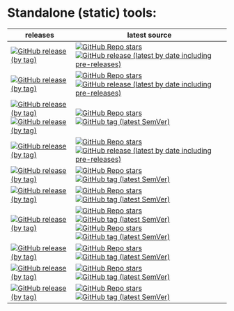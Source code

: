 # Standalone (static) tools:
| releases                                                                                                                                                                                                                                                                                                                                                                                                                                          | latest source                                                                                                                                                                                                                                                                                                                                                                                                                                                                                                                                                                                                              |
|---------------------------------------------------------------------------------------------------------------------------------------------------------------------------------------------------------------------------------------------------------------------------------------------------------------------------------------------------------------------------------------------------------------------------------------------------|----------------------------------------------------------------------------------------------------------------------------------------------------------------------------------------------------------------------------------------------------------------------------------------------------------------------------------------------------------------------------------------------------------------------------------------------------------------------------------------------------------------------------------------------------------------------------------------------------------------------------|
| [![GitHub release (by tag)](https://img.shields.io/github/downloads/hemnstill/StandaloneTools/bsdtar-3.6.2/total?label=⭳%20bsdtar-3.6.2)](https://github.com/hemnstill/StandaloneTools/releases/tag/bsdtar-3.6.2)                                                                                                                                                                                                                                 | [![GitHub Repo stars](https://img.shields.io/github/stars/libarchive/libarchive?style=social&label=libarchive)](https://github.com/libarchive/libarchive) [![GitHub release (latest by date including pre-releases)](https://img.shields.io/github/v/release/libarchive/libarchive)](https://github.com/libarchive/libarchive/releases/latest)                                                                                                                                                                                                                                                                             |
| [![GitHub release (by tag)](https://img.shields.io/github/downloads/hemnstill/StandaloneTools/pcre2grep-10.40/total?label=⭳%20pcre2grep-10.40)](https://github.com/hemnstill/StandaloneTools/releases/tag/pcre2grep-10.40)                                                                                                                                                                                                                        | [![GitHub Repo stars](https://img.shields.io/github/stars/PCRE2Project/pcre2?style=social&label=PCRE2)](https://github.com/PCRE2Project/pcre2) [![GitHub release (latest by date including pre-releases)](https://img.shields.io/github/v/release/PCRE2Project/pcre2)](https://github.com/PCRE2Project/pcre2/releases/latest)                                                                                                                                                                                                                                                                                              |
| [![GitHub release (by tag)](https://img.shields.io/github/downloads/hemnstill/StandaloneTools/openssl-3.0.1/total?label=⭳%20openssl-3.0.1)](https://github.com/hemnstill/StandaloneTools/releases/tag/openssl-3.0.1) <br/>[![GitHub release (by tag)](https://img.shields.io/github/downloads/hemnstill/StandaloneTools/openssl-1_1_1m/total?label=⭳%20openssl-1_1_1m)](https://github.com/hemnstill/StandaloneTools/releases/tag/openssl-1_1_1m) | [![GitHub Repo stars](https://img.shields.io/github/stars/openssl/openssl?style=social&label=OpenSSL)](https://github.com/openssl/openssl) [![GitHub tag (latest SemVer)](https://img.shields.io/github/v/tag/openssl/openssl)](https://www.openssl.org/news/changelog.html)                                                                                                                                                                                                                                                                                                                                               |
| [![GitHub release (by tag)](https://img.shields.io/github/downloads/hemnstill/StandaloneTools/far2l-2.5.0/total?label=⭳%20far2l-2.5.0)](https://github.com/hemnstill/StandaloneTools/releases/tag/far2l-2.5.0)                                                                                                                                                                                                                                    | [![GitHub Repo stars](https://img.shields.io/github/stars/elfmz/far2l?style=social&label=far2l)](https://github.com/elfmz/far2l) [![GitHub release (latest by date including pre-releases)](https://img.shields.io/github/v/release/elfmz/far2l)](https://github.com/elfmz/far2l/releases/latest)                                                                                                                                                                                                                                                                                                                          |
| [![GitHub release (by tag)](https://img.shields.io/github/downloads/hemnstill/StandaloneTools/pg_dump-15.1/total?label=⭳%20pg_dump-15.1)](https://github.com/hemnstill/StandaloneTools/releases/tag/pg_dump-15.1)                                                                                                                                                                                                                                 | [![GitHub Repo stars](https://img.shields.io/github/stars/postgres/postgres?style=social&label=postgres)](https://github.com/postgres/postgres) [![GitHub tag (latest SemVer)](https://img.shields.io/github/v/tag/postgres/postgres)](https://www.postgresql.org/docs/current/index.html)                                                                                                                                                                                                                                                                                                                                 |
| [![GitHub release (by tag)](https://img.shields.io/github/downloads/hemnstill/StandaloneTools/busybox-1.35.0-FRP-4784/total?label=⭳%20busybox-1.35.0-FRP-4784)](https://github.com/hemnstill/StandaloneTools/releases/tag/busybox-1.35.0-FRP-4784)                                                                                                                                                                                                | [![GitHub Repo stars](https://img.shields.io/github/stars/rmyorston/busybox-w32?style=social&label=busybox-w32)](https://github.com/rmyorston/busybox-w32) [![GitHub tag (latest SemVer)](https://img.shields.io/github/v/tag/rmyorston/busybox-w32)](https://frippery.org/busybox/release-notes/current.html)                                                                                                                                                                                                                                                                                                             |
| [![GitHub release (by tag)](https://img.shields.io/github/downloads/hemnstill/StandaloneTools/python-3.11.1/total?label=⭳%20python-3.11.1)](https://github.com/hemnstill/StandaloneTools/releases/tag/python-3.11.1)                                                                                                                                                                                                                              | [![GitHub Repo stars](https://img.shields.io/github/stars/indygreg/python-build-standalone?style=social&label=python-build-standalone)](https://github.com/indygreg/python-build-standalone) [![GitHub tag (latest SemVer)](https://img.shields.io/github/v/tag/indygreg/python-build-standalone)](https://python-build-standalone.readthedocs.io/en/latest/) <br> [![GitHub Repo stars](https://img.shields.io/github/stars/python/cpython?style=social&label=python)](https://github.com/python/cpython) [![GitHub tag (latest SemVer)](https://img.shields.io/github/v/tag/python/cpython)](https://docs.python.org/3/) |
| [![GitHub release (by tag)](https://img.shields.io/github/downloads/hemnstill/StandaloneTools/poetry-1.3.1/total?label=⭳%20poetry-1.3.1)](https://github.com/hemnstill/StandaloneTools/releases/tag/poetry-1.3.1)                                                                                                                                                                                                                                 | [![GitHub Repo stars](https://img.shields.io/github/stars/python-poetry/poetry?style=social&label=poetry)](https://github.com/python-poetry/poetry) [![GitHub tag (latest SemVer)](https://img.shields.io/github/v/tag/python-poetry/poetry)](https://python-poetry.org/docs/)                                                                                                                                                                                                                                                                                                                                             |
| [![GitHub release (by tag)](https://img.shields.io/github/downloads/hemnstill/StandaloneTools/pylint-2.15.9/total?label=⭳%20pylint-2.15.9)](https://github.com/hemnstill/StandaloneTools/releases/tag/pylint-2.15.9)                                                                                                                                                                                                                              | [![GitHub Repo stars](https://img.shields.io/github/stars/PyCQA/pylint?style=social&label=pylint)](https://github.com/PyCQA/pylint) [![GitHub tag (latest SemVer)](https://img.shields.io/github/v/tag/PyCQA/pylint)](https://pylint.pycqa.org/en/latest/)                                                                                                                                                                                                                                                                                                                                                                 |
| [![GitHub release (by tag)](https://img.shields.io/github/downloads/hemnstill/StandaloneTools/mypy-0.991/total?label=⭳%20mypy-0.991)](https://github.com/hemnstill/StandaloneTools/releases/tag/mypy-0.991)                                                                                                                                                                                                                                       | [![GitHub Repo stars](https://img.shields.io/github/stars/python/mypy?style=social&label=mypy)](https://github.com/python/mypy) [![GitHub tag (latest SemVer)](https://img.shields.io/github/v/tag/python/mypy)](https://mypy.readthedocs.io/en/latest/)                                                                                                                                                                                                                                                                                                                                                                   |


